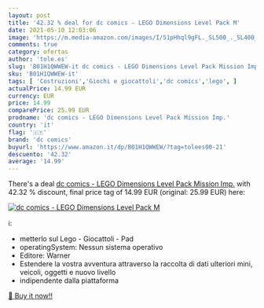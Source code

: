 ```yaml
---
layout: post
title: '42.32 % deal for dc comics - LEGO Dimensions Level Pack M'
date: 2021-05-10 12:03:06
image: 'https://m.media-amazon.com/images/I/51pHhql9gFL._SL500_._SL400_.jpg'
comments: true
category: ofertas
author: 'tole.es'
slug: 'B01H1QWWEW-it dc comics - LEGO Dimensions Level Pack Mission Imp.'
sku: 'B01H1QWWEW-it'
tags: [ 'Costruzioni','Giochi e giocattoli','dc comics','lego', ]
actualPrice: 14.99 EUR
currency: EUR
price: 14.99
comparePrice: 25.99 EUR
prodname: 'dc comics - LEGO Dimensions Level Pack Mission Imp.'
country: 'it'
flag: '🇮🇹'
brand: 'dc comics'
buyurl: 'https://www.amazon.it/dp/B01H1QWWEW/?tag=tolees00-21'
descuento: '42.32'
average: '14.99'
---
```


There's a deal [dc comics - LEGO Dimensions Level Pack Mission Imp.](https://www.amazon.it/dp/B01H1QWWEW/?tag=tolees00-21)  with  42.32 % discount, final price tag of  14.99 EUR (original: 25.99 EUR) here:

[![dc comics - LEGO Dimensions Level Pack M](https://m.media-amazon.com/images/I/51pHhql9gFL._SL500_._SL400_.jpg)](https://www.amazon.it/dp/B01H1QWWEW/?tag=tolees00-21)

ℹ️:

- metterlo sul Lego - Giocattoli - Pad
- operatingSystem: Nessun sistema operativo
- Editore: Warner
- Estendere la vostra avventura attraverso la raccolta di dati ulteriori mini, veicoli, oggetti e nuovo livello
- indipendente dalla piattaforma

[🛒 Buy it now!!](https://www.amazon.it/dp/B01H1QWWEW/?tag=tolees00-21)

